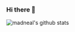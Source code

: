 ### Hi there 👋

 ![madneal's github stats](https://github-readme-stats.vercel.app/api?username=q779247257&show_icons=true&theme=radical)  



<!--
**q779247257/q779247257** is a ✨ _special_ ✨ repository because its `README.md` (this file) appears on your GitHub profile.

Here are some ideas to get you started:

- 🔭 我目前是一名Java开发人员
- 🔭I am currently a java developer

- 🌱 一名95后新人开发人员（也不年轻了）
- 🌱 A  post-95 developer

- 👯 我喜欢写一些创造性的代码
- 👯 I like to write creative code

- 📫 如何联系到我 : QQ：779247257
- 📫 How to reach me: QQ：779247257

- 😄 Pronouns: Java Python PHP
- ⚡ Fun fact: Want to be a real developer
-->
